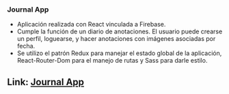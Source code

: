 ### Journal App


- Aplicación realizada con React vinculada a Firebase.
- Cumple la función de un diario de anotaciones. El usuario puede crearse un perfil, loguearse, y hacer anotaciones con imágenes asociadas por fecha.
- Se utilizo el patrón Redux para manejar el estado global de la aplicación, React-Router-Dom para el manejo de rutas y Sass para darle estilo.

## Link: [Journal App](https://react-app-cursos-f634f.web.app/auth/login)